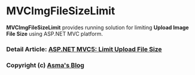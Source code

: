 # MVCImgFileSizeLimit
**MVCImgFileSizeLimit** provides running solution for limiting **Upload Image File Size** using ASP.NET MVC platform.

### Detail Article: [ASP.NET MVC5: Limit Upload File Size](https://bit.ly/2QK566S)

### Copyright (c) [Asma's Blog](https://www.asmak9.com/)
